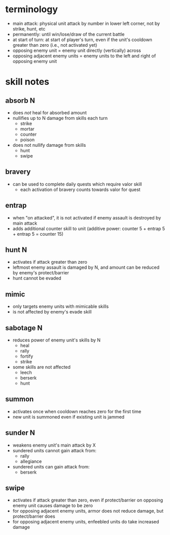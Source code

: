 # terminology

- main attack: physical unit attack by number in lower left corner, not by strike, hunt, etc
- permanently: until win/lose/draw of the current battle
- at start of turn: at start of player's turn, even if the unit's cooldown greater than zero (i.e., not activated yet)
- opposing enemy unit = enemy unit directly (vertically) across
- opposing adjacent enemy units = enemy units to the left and right of opposing enemy unit


# skill notes

## absorb N

- does _not_ heal for absorbed amount
- nullifies up to N damage from skills each turn
  - strike
  - mortar
  - counter
  - poison
- does not nullify damage from skills
  - hunt
  - swipe


## bravery

- can be used to complete daily quests which require valor skill
  - each activation of bravery counts towards valor for quest


## entrap

- when "on attacked", it is not activated if enemy assault is destroyed by main attack
- adds additional counter skill to unit (additive power: counter 5 + entrap 5 + entrap 5 = counter 15)


## hunt N

- activates if attack greater than zero
- leftmost enemy assault is damaged by N, and amount can be reduced by enemy's protect/barrier
- hunt cannot be evaded


## mimic

- only targets enemy units with mimicable skills
- is not affected by enemy's evade skill


## sabotage N

- reduces power of enemy unit's skills by N
  - heal
  - rally
  - fortify
  - strike
- some skills are not affected
  - leech
  - berserk
  - hunt


## summon

- activates once when cooldown reaches zero for the first time
- new unit is summoned even if existing unit is jammed


## sunder N

- weakens enemy unit's main attack by X
- sundered units cannot gain attack from:
  - rally
  - allegiance
- sundered units can gain attack from:
  - berserk


## swipe

- activates if attack greater than zero, even if protect/barrier on opposing enemy unit causes damage to be zero
- for opposing adjacent enemy units, armor does not reduce damage, but protect/barrier does
- for opposing adjacent enemy units, enfeebled units do take increased damage

